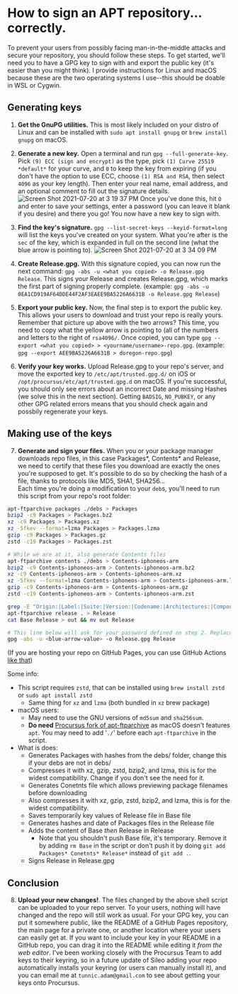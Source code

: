 # How to sign an APT repository... correctly.

To prevent your users from possibly facing man-in-the-middle attacks and secure your repository, you should follow these steps. To get started, we'll need you to have a GPG key to sign with and export the public key (it's easier than you might think). I provide instructions for Linux and macOS because these are the two operating systems I use--this should be doable in WSL or Cygwin.

## Generating keys

1. **Get the GnuPG utilities.** This is most likely included on your distro of Linux and can be installed with `sudo apt install gnupg` or `brew install gnupg` on macOS.

2. **Generate a new key.** Open a terminal and run `gpg --full-generate-key`. Pick `(9) ECC (sign and encrypt)` as the type, pick `(1) Curve 25519 *default*` for your curve, and `0` to keep the key from expiring (if you don't have the option to use ECC, choose `(1) RSA and RSA`, then select `4096` as your key length). Then enter your real name, email address, and an optional comment to fill out the signature details.
![Screen Shot 2021-07-20 at 3 19 37 PM](https://user-images.githubusercontent.com/55281754/126382964-d7e483ae-89ef-4161-a807-16d411f5336e.png)
Once you've done this, hit `O` and enter to save your settings, enter a password (you can leave it blank if you desire) and there you go! You now have a new key to sign with.

3. **Find the key's signature.** `gpg --list-secret-keys --keyid-format=long` will list the keys you've created on your system. What you're after is the `sec` of the key, which is expanded in full on the second line (what the blue arrow is pointing to).
![Screen Shot 2021-07-20 at 3 34 09 PM](https://user-images.githubusercontent.com/55281754/126384855-76c90f0f-c5c4-45ab-b93a-44190bf6b616.png)


4. **Create Release.gpg.** With this signature copied, you can now run the next command: `gpg -abs -u <what you copied> -o Release.gpg Release`. This signs your Release and creates Release.gpg, which marks the first part of signing properly complete.
(example: `gpg -abs -u 0EA1CD919AF64DDE44F2AF3EAEE9BA5226A6631B -o Release.gpg Release`)

5. **Export your public key.** Now, the final step is to export the public key. This allows your users to download and trust your repo is really yours. Remember that picture up above with the two arrows? This time, you need to copy what the yellow arrow is pointing to (all of the numbers and letters to the right of `rsa4096/`. Once copied, you can type `gpg --export <what you copied> > <yourname/username>-repo.gpg`.
(example: `gpg --export AEE9BA5226A6631B > doregon-repo.gpg`)

6. **Verify your key works.** Upload Release.gpg to your repo's server, and move the exported key to `/etc/apt/trusted.gpg.d/` on iOS or `/opt/procursus/etc/apt/trusted.gpg.d` on macOS. If you're successful, you should only see errors about an incorrect Date and missing Hashes (we solve this in the next section). Getting `BADSIG`, `NO_PUBKEY`, or any other GPG related errors means that you should check again and possbily regenerate your keys. 

## Making use of the keys

7. **Generate and sign your files.** When you or your package manager downloads repo files, in this case Packages\*, Contents\* and Release, we need to certify that these files you download are exactly the ones you're supposed to get. It's possible to do so by checking the hash of a file, thanks to protocols like MD5, SHA1, SHA256...  
Each time you're doing a modification to your `deb`s, you'll need to run this script from your repo's root folder:
```sh
apt-ftparchive packages ./debs > Packages
bzip2 -c9 Packages > Packages.bz2
xz -c9 Packages > Packages.xz
xz -5fkev --format=lzma Packages > Packages.lzma
gzip -c9 Packages > Packages.gz
zstd -c19 Packages > Packages.zst

# While we are at it, also generate Contents files
apt-ftparchive contents ./debs > Contents-iphoneos-arm
bzip2 -c9 Contents-iphoneos-arm > Contents-iphoneos-arm.bz2
xz -c9 Contents-iphoneos-arm > Contents-iphoneos-arm.xz
xz -5fkev --format=lzma Contents-iphoneos-arm > Contents-iphoneos-arm.lzma
gzip -c9 Contents-iphoneos-arm > Contents-iphoneos-arm.gz
zstd -c19 Contents-iphoneos-arm > Contents-iphoneos-arm.zst

grep -E "Origin:|Label:|Suite:|Version:|Codename:|Architectures:|Components:|Description:" Release > Base
apt-ftparchive release . > Release
cat Base Release > out && mv out Release

# This line below will ask for your password defined on step 2. Replace what's on <> with the right value, it should look like step 4.
gpg -abs -u <blue-arrow-value> -o Release.gpg Release
```
(If you are hosting your repo on GitHub Pages, you can use GitHub Actions [like that](https://github.com/RedenticDev/Repo/blob/main/.github/workflows/automations.yml#L12-L87))

Some info:
- This script requires `zstd`, that can be installed using `brew install zstd` or `sudo apt install zstd`
	- Same thing for `xz` and `lzma` (both bundled in `xz` brew package)
- macOS users:
	- May need to use the GNU versions of `md5sum` and `sha256sum`.
	- **Do need** [Procursus fork of apt-ftparchive](https://apt.procurs.us/apt-ftparchive) as macOS doesn't features `apt`. You may need to add '`./`' before each `apt-ftparchive` in the script.
- What is does:
	- Generates Packages with hashes from the debs/ folder, change this if your debs are not in debs/
	- Compresses it with xz, gzip, zstd, bzip2, and lzma, this is for the widest compatibility. Change if you don't see the need for it.
	- Generates Conetnts file which allows previewing package filenames before downloading
	- Also compresses it with xz, gzip, zstd, bzip2, and lzma, this is for the widest compatibility.
	- Saves temporarily key values of Release file in Base file
	- Generates hashes and date of Packages files in the Release file
	- Adds the content of Base _then_ Release in Release
		- Note that you shouldn't push Base file, it's temporary. Remove it by adding `rm Base` in the script or don't push it by doing `git add Packages* Conetnts* Release*` instead of `git add .`.
	- Signs Release in Release.gpg

## Conclusion

8. **Upload your new changes!**. The files changed by the above shell script can be uploaded to your repo server. To your users, nothing will have changed and the repo will still work as usual. For your GPG key, you can put it somewhere public, like the README of a GitHub Pages repository, the main page for a private one, or another location where your users can easily get at. If you want to include your key in your README in a GitHub repo, you can drag it into the README while editing it _from the web editor_. I've been working closely with the Procursus Team to add keys to their keyring, so in a future update of Sileo adding your repo automatically installs your keyring (or users can manually install it), and you can email me at `tunnic.adam@gmail.com` to see about getting your keys onto Procursus.
